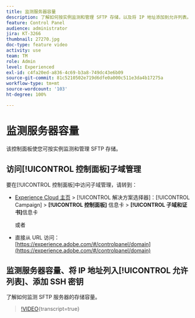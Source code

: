 ```yaml
---
title: 监测服务器容量
description: 了解如何按实例监测和管理 SFTP 存储，以及将 IP 地址添加到允许列表。
feature: Control Panel
audience: administrator
jira: KT-3266
thumbnail: 27270.jpg
doc-type: feature video
activity: use
team: TM
role: Admin
level: Experienced
exl-id: c4fa20ed-a836-4c69-b3a8-749dc43e6b09
source-git-commit: 81c5210502e719d6dfe0a000c511e3da4b17275a
workflow-type: tm+mt
source-wordcount: '103'
ht-degree: 100%

---
```


# 监测服务器容量

该控制面板使您可按实例监测和管理 SFTP 存储。

## 访问[!UICONTROL 控制面板]子域管理

要在[!UICONTROL 控制面板]中访问子域管理，请转到：

* [Experience Cloud 主页](https://experience.adobe.com/#/home) > [!UICONTROL 解决方案选择器]：[!UICONTROL Campaign] > **[!UICONTROL 控制面板]** 信息卡 > **[!UICONTROL 子域和证书]**&#x200B;信息卡

  或者
* 直接从 URL 访问：[https://experience.adobe.com/#/controlpanel/domain](https://experience.adobe.com/#/controlpanel/domain)

## 监测服务器容量、将 IP 地址列入[!UICONTROL 允许列表]、添加 SSH 密钥

了解如何监测 SFTP 服务器的存储容量。

>[!VIDEO](https://video.tv.adobe.com/v/27270?learn=on){transcript=true}
